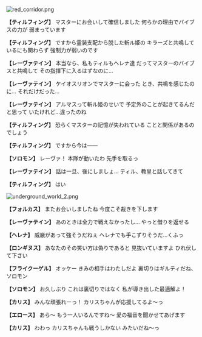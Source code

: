 
![red_corridor.png](../images/backgrounds/red_corridor.png)

**【ティルフィング】**
マスターにお会いして確信しました
何らかの理由でバイブスの力が
弱まっています

**【ティルフィング】**
ですから霊装支配から脱した斬ル姫の
キラーズと共鳴しているにも関わらず
強制力が弱いのです

**【レーヴァテイン】**
本当なら、私もティルもヘレナ達
だってマスターのバイブスと共鳴して
その指揮下に入るはずなのに…

**【レーヴァテイン】**
ケイオスリオンでマスターに会った
とき、共鳴を感じたのに…
それだけだった…

**【レーヴァテイン】**
アルマスって斬ル姫のせいで
予定外のことが起きてるんだと思って
いたけれど…違ったのね

**【ティルフィング】**
恐らくマスターの記憶が失われている
ことと関係があるのでしょう

**【ティルフィング】**
ですから今は――

**【ソロモン】**
レーヴァ！
本隊が動いたわ
先手を取るっ

**【レーヴァテイン】**
話は一旦、後にしましょ…
ティル、教皇と話してきて

**【ティルフィング】**
はい

![underground_world_2.png](../images/backgrounds/underground_world_2.png)

**【フォルカス】**
またお会いしましたね
今度こそ裁きを下します

**【レーヴァテイン】**
あのときは全力で戦えなかったし…
やっと借りを返せる

**【ヘレナ】**
威厳があって強そうだねぇ
ヘレナでも手こずりそうだ…くふっ

**【ロンギヌス】**
あなたのその笑い方は偽りであると
見抜いていますよ
ひれ伏して下さい

**【フライクーゲル】**
オッケー
きみの相手はわたしだよ
裏切りはギルティだね、ソロモン

**【ソロモン】**
お久しぶり
これは裏切りではなく
私が導き出した最適解よ！

**【カリス】**
みんな頑張れーっ！
カリスちゃんが応援してるよ～っ

**【エロース】**
あら～
もう一人いるんですね～
愛の福音を聞かせてあげます

**【カリス】**
わわっ
カリスちゃんも戦うしかない
みたいだね～っ